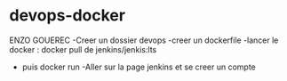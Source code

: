 ﻿# devops-docker
ENZO GOUEREC
-Creer un dossier devops
-creer un dockerfile
-lancer le docker : docker pull de jenkins/jenkis:lts
- puis docker run
-Aller sur la page jenkins et se creer un compte
